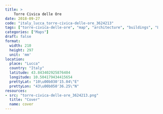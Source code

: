 ```yaml
---
title: > 
    Torre Civica delle Ore
date: 2018-09-27
code: "italy_lucca_torre-civica-delle-ore_3624213"
tags: ["torre-civica-delle-ore", "map", "architecture", "buildings", "Lucca", "Italy"]
categories: ["Maps"]
draft: false
format:
  width: 210
  height: 297
  unit: 'mm'
location:
  place: "Lucca"
  country: "Italy"
  latitude: 43.843402925876404
  longitude: 10.504179434415654
  prettyLat: "10\u00b030'15.04\"E"
  prettyLon: "43\u00b050'36.25\"N"
resources:
- src: "torre-civica-delle-ore_3624213.png"
  title: "Cover"
  name: cover
---
```

